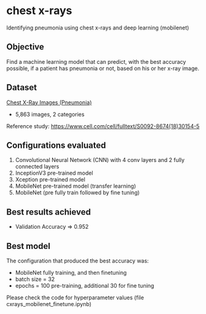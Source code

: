 # chest x-rays
Identifying pneumonia using chest x-rays and deep learning (mobilenet)

## Objective
Find a machine learning model that can predict, with the best accuracy possible, if a patient has pneumonia or not, based on his or her x-ray image.


## Dataset
[Chest X-Ray Images (Pneumonia)](https://www.kaggle.com/paultimothymooney/chest-xray-pneumonia)

- 5,863 images, 2 categories


Reference study: https://www.cell.com/cell/fulltext/S0092-8674(18)30154-5


## Configurations evaluated
1. Convolutional Neural Network (CNN) with 4 conv layers and 2 fully connected layers
2. InceptionV3 pre-trained model 
3. Xception pre-trained model 
4. MobileNet pre-trained model (transfer learning)
5. MobileNet (pre fully train followed by fine tuning)


## Best results achieved
- Validation Accuracy       => 0.952


## Best model
The configuration that produced the best accuracy was:

- MobileNet fully training, and then finetuning
- batch size = 32
- epochs = 100 pre-training, additional 30 for fine tuning


Please check the code for hyperparameter values (file cxrays_mobilenet_finetune.ipynb)

